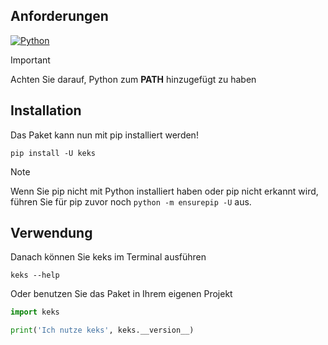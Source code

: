 [pip]: https://pip.pypa.io/en/stable/
[pypi]: https://pypi.org/project/keks
[python]: https://www.python.org/downloads/
[python-shield]: https://img.shields.io/badge/Python_3.11+-3776ab?style=for-the-badge&logo=python&logoColor=white
[website]: https://schokokeks.pages.dev

## Anforderungen

[![Python][python-shield]][python]

> [!IMPORTANT]  
> Achten Sie darauf, Python zum **PATH** hinzugefügt zu haben

## Installation

Das Paket kann nun mit pip installiert werden! 
```shell
pip install -U keks
```

> [!NOTE]  
> Wenn Sie pip nicht mit Python installiert haben oder pip nicht erkannt wird,  
> führen Sie für pip zuvor noch `python -m ensurepip -U` aus.

## Verwendung

Danach können Sie keks im Terminal ausführen
```shellOder nutzen Sie das Paket in Ihren eigenem Projekt
keks --help
```

Oder benutzen Sie das Paket in Ihrem eigenen Projekt
```python [project.py]
import keks

print('Ich nutze keks', keks.__version__)
```